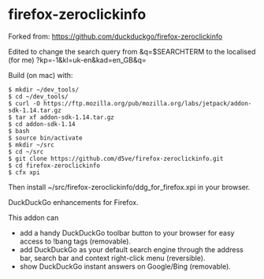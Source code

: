 firefox-zeroclickinfo
=====================

Forked from: https://github.com/duckduckgo/firefox-zeroclickinfo

Edited to change the search query from &q=$SEARCHTERM to the localised (for me) ?kp=-1&kl=uk-en&kad=en_GB&q=

Build (on mac) with:

    $ mkdir ~/dev_tools/
    $ cd ~/dev_tools/
    $ curl -O https://ftp.mozilla.org/pub/mozilla.org/labs/jetpack/addon-sdk-1.14.tar.gz
    $ tar xf addon-sdk-1.14.tar.gz
    $ cd addon-sdk-1.14
    $ bash
    $ source bin/activate 
    $ mkdir ~/src
    $ cd ~/src
    $ git clone https://github.com/d5ve/firefox-zeroclickinfo.git
    $ cd firefox-zeroclickinfo
    $ cfx xpi
    
Then install ~/src/firefox-zeroclickinfo/ddg_for_firefox.xpi in your browser.

DuckDuckGo enhancements for Firefox.

This addon can

- add a handy DuckDuckGo toolbar button to your browser for easy access to !bang tags (removable). 
- add DuckDuckGo as your default search engine through the address bar, search bar and context right-click menu (reversible).
- show DuckDuckGo instant answers on Google/Bing (removable).




